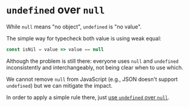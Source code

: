 # `undefined` over `null` 

While `null` means "no object", `undefined` is "no value".

The simple way for typecheck both value is using weak equal:

```js
const isNil = value => value == null
```

Although the problem is still there: everyone uses `null` and `undefined` inconsistently and interchangeably, not being clear when to use which.

We cannot remove `null` from JavaScript (e.g., JSON doesn't support `undefined`) but we can mitigate the impact.

In order to apply a simple rule there, just [use `undefined` over `null`](https://github.com/Microsoft/TypeScript/wiki/Coding-guidelines#null-and-undefined).
